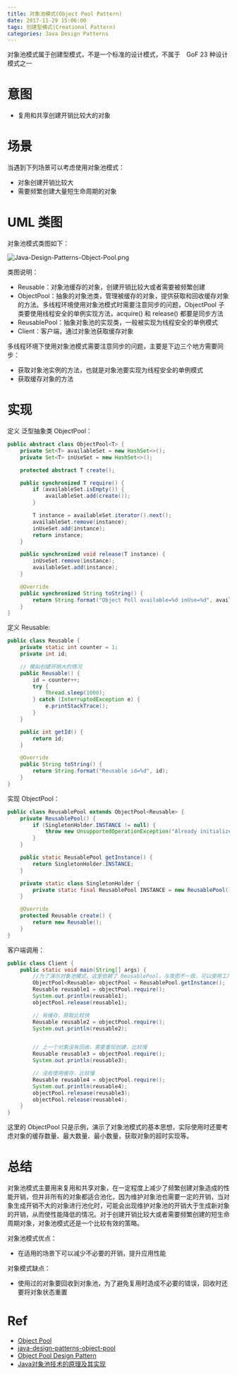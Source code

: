 ```yaml
---
title: 对象池模式(Object Pool Pattern)
date: 2017-11-29 15:06:00
tags: 创建型模式(Creational Pattern) 
categories: Java Design Patterns
---
```


对象池模式属于创建型模式，不是一个标准的设计模式，不属于　GoF 23 种设计模式之一

<!-- more -->

# 意图

* 复用和共享创建开销比较大的对象

# 场景

当遇到下列场景可以考虑使用对象池模式：

* 对象创建开销比较大
* 需要频繁创建大量短生命周期的对象

# UML 类图

对象池模式类图如下：

![Java-Design-Patterns-Object-Pool.png](http://otg3f8t90.bkt.clouddn.com/2017/12/13/Java-Design-Patterns-Object-Pool.png)

类图说明：

* Reusable：对象池缓存的对象，创建开销比较大或者需要被频繁创建
* ObjectPool：抽象的对象池类，管理被缓存的对象，提供获取和回收缓存对象的方法。多线程环境使用对象池模式时需要注意同步的问题，ObjectPool 子类要使用线程安全的单例实现方法，acquire() 和 release() 都要是同步方法
* ReusablePool：抽象对象池的实现类，一般被实现为线程安全的单例模式
* Client：客户端，通过对象池获取缓存对象

多线程环境下使用对象池模式需要注意同步的问题，主要是下边三个地方需要同步：

* 获取对象池实例的方法，也就是对象池要实现为线程安全的单例模式
* 获取缓存对象的方法

# 实现

定义 泛型抽象类 ObjectPool：

```java
public abstract class ObjectPool<T> {
    private Set<T> availableSet = new HashSet<>();
    private Set<T> inUseSet = new HashSet<>();

    protected abstract T create();

    public synchronized T require() {
        if (availableSet.isEmpty()) {
            availableSet.add(create());
        }

        T instance = availableSet.iterator().next();
        availableSet.remove(instance);
        inUseSet.add(instance);
        return instance;
    }

    public synchronized void release(T instance) {
        inUseSet.remove(instance);
        availableSet.add(instance);
    }

    @Override
    public synchronized String toString() {
        return String.format("Object Poll available=%d inUse=%d", availableSet.size(), inUseSet.size());
    }
}
```

定义 Reusable:

```java
public class Reusable {
    private static int counter = 1;
    private int id;

    // 模拟创建开销大的情况
    public Reusable() {
        id = counter++;
        try {
            Thread.sleep(1000);
        } catch (InterruptedException e) {
            e.printStackTrace();
        }
    }

    public int getId() {
        return id;
    }

    @Override
    public String toString() {
        return String.format("Reusable id=%d", id);
    }
}
```

实现 ObjectPool：

```java
public class ReusablePool extends ObjectPool<Reusable> {
    private ReusablePool() {
        if (SingletonHolder.INSTANCE != null) {
            throw new UnsupportedOperationException("Already initialized.");
        }
    }

    public static ReusablePool getInstance() {
        return SingletonHolder.INSTANCE;
    }

    private static class SingletonHolder {
        private static final ReusablePool INSTANCE = new ReusablePool();
    }

    @Override
    protected Reusable create() {
        return new Reusable();
    }
}
```

客户端调用：

```java
public class Client {
    public static void main(String[] args) {
        //为了演示对象池模式，这里依赖了 ReusablePool，与类图不一致，可以使用工厂模式隔离
        ObjectPool<Reusable> objectPool = ReusablePool.getInstance();
        Reusable reusable1 = objectPool.require();
        System.out.println(reusable1);
        objectPool.release(reusable1);

        // 有缓存，获取比较快
        Reusable reusable2 = objectPool.require();
        System.out.println(reusable2);


        // 上一个对象没有回收，需要重现创建，比较慢
        Reusable reusable3 = objectPool.require();
        System.out.println(reusable3);

        // 没有使用缓存，比较慢
        Reusable reusable4 = objectPool.require();
        System.out.println(reusable4);
        objectPool.relesase(reusable3);
        objectPool.release(reusable4);
    }
}
```

这里的 ObjectPool 只是示例，演示了对象池模式的基本思想，实际使用时还要考虑对象的缓存数量、最大数量、最小数量，获取对象的超时实现等。

# 总结

对象池模式主要用来复用和共享对象，在一定程度上减少了频繁创建对象造成的性能开销，但并非所有的对象都适合池化，因为维护对象池也需要一定的开销，当对象生成开销不大的对象进行池化时，可能会出现维护对象池的开销大于生成新对象的开销，从而使性能降低的情况。对于创建开销比较大或者需要频繁创建的短生命周期对象，对象池模式还是一个比较有效的策略。

对象池模式优点：

* 在适用的场景下可以减少不必要的开销，提升应用性能

对象模式缺点：

* 使用过的对象要回收到对象池，为了避免复用时造成不必要的错误，回收时还要将对象状态重置

# Ref

* [Object Pool](http://www.oodesign.com/object-pool-pattern.html)
* [java-design-patterns-object-pool](https://github.com/iluwatar/java-design-patterns/blob/master/object-pool/README.md)
* [Object Pool Design Pattern](https://sourcemaking.com/design_patterns/object_pool)
* [Java对象池技术的原理及其实现](https://www.cnblogs.com/shinings/archive/2009/08/04/1538157.html)